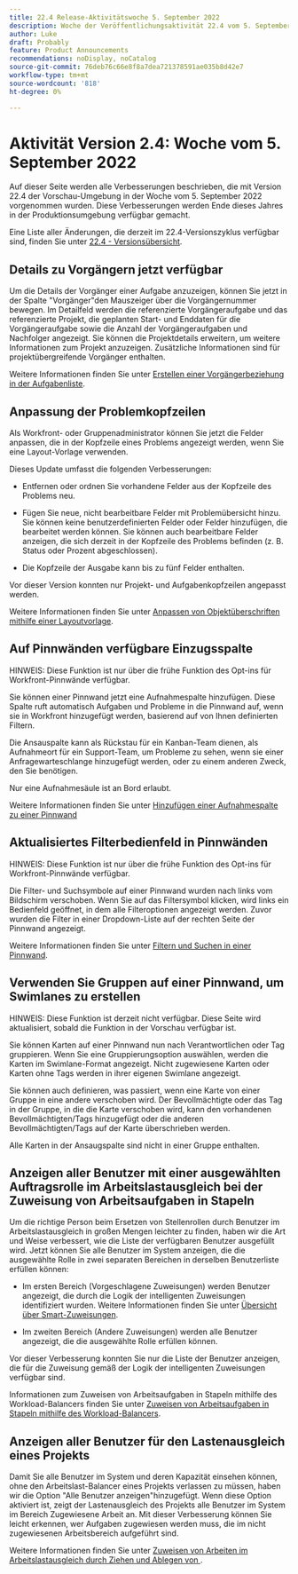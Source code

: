 ```yaml
---
title: 22.4 Release-Aktivitätswoche 5. September 2022
description: Woche der Veröffentlichungsaktivität 22.4 vom 5. September 2022
author: Luke
draft: Probably
feature: Product Announcements
recommendations: noDisplay, noCatalog
source-git-commit: 76deb76c66e8f8a7dea721378591ae035b8d42e7
workflow-type: tm+mt
source-wordcount: '818'
ht-degree: 0%

---
```



# Aktivität Version 2.4: Woche vom 5. September 2022

Auf dieser Seite werden alle Verbesserungen beschrieben, die mit Version 22.4 der Vorschau-Umgebung in der Woche vom 5. September 2022 vorgenommen wurden. Diese Verbesserungen werden Ende dieses Jahres in der Produktionsumgebung verfügbar gemacht.

Eine Liste aller Änderungen, die derzeit im 22.4-Versionszyklus verfügbar sind, finden Sie unter [22.4 - Versionsübersicht](/help/quicksilver/product-announcements/product-releases/22.4-release-activity/22-4-release-overview.md).

## Details zu Vorgängern jetzt verfügbar

Um die Details der Vorgänger einer Aufgabe anzuzeigen, können Sie jetzt in der Spalte &quot;Vorgänger&quot;den Mauszeiger über die Vorgängernummer bewegen. Im Detailfeld werden die referenzierte Vorgängeraufgabe und das referenzierte Projekt, die geplanten Start- und Enddaten für die Vorgängeraufgabe sowie die Anzahl der Vorgängeraufgaben und Nachfolger angezeigt. Sie können die Projektdetails erweitern, um weitere Informationen zum Projekt anzuzeigen. Zusätzliche Informationen sind für projektübergreifende Vorgänger enthalten.

Weitere Informationen finden Sie unter [Erstellen einer Vorgängerbeziehung in der Aufgabenliste](/help/quicksilver/manage-work/tasks/use-prdcssrs/create-predecessors-on-task-list.md).

## Anpassung der Problemkopfzeilen

Als Workfront- oder Gruppenadministrator können Sie jetzt die Felder anpassen, die in der Kopfzeile eines Problems angezeigt werden, wenn Sie eine Layout-Vorlage verwenden.

Dieses Update umfasst die folgenden Verbesserungen:

* Entfernen oder ordnen Sie vorhandene Felder aus der Kopfzeile des Problems neu.

* Fügen Sie neue, nicht bearbeitbare Felder mit Problemübersicht hinzu. Sie können keine benutzerdefinierten Felder oder Felder hinzufügen, die bearbeitet werden können. Sie können auch bearbeitbare Felder anzeigen, die sich derzeit in der Kopfzeile des Problems befinden (z. B. Status oder Prozent abgeschlossen).

* Die Kopfzeile der Ausgabe kann bis zu fünf Felder enthalten.

Vor dieser Version konnten nur Projekt- und Aufgabenkopfzeilen angepasst werden.

Weitere Informationen finden Sie unter [Anpassen von Objektüberschriften mithilfe einer Layoutvorlage](/help/quicksilver/administration-and-setup/customize-workfront/use-layout-templates/customize-object-headers.md).

## Auf Pinnwänden verfügbare Einzugsspalte

HINWEIS: Diese Funktion ist nur über die frühe Funktion des Opt-ins für Workfront-Pinnwände verfügbar.

Sie können einer Pinnwand jetzt eine Aufnahmespalte hinzufügen. Diese Spalte ruft automatisch Aufgaben und Probleme in die Pinnwand auf, wenn sie in Workfront hinzugefügt werden, basierend auf von Ihnen definierten Filtern.

Die Ansauspalte kann als Rückstau für ein Kanban-Team dienen, als Aufnahmeort für ein Support-Team, um Probleme zu sehen, wenn sie einer Anfragewarteschlange hinzugefügt werden, oder zu einem anderen Zweck, den Sie benötigen.

Nur eine Aufnahmesäule ist an Bord erlaubt.

Weitere Informationen finden Sie unter [Hinzufügen einer Aufnahmespalte zu einer Pinnwand](/help/quicksilver/agile/use-boards-agile-planning-tools/add-intake-column-to-board.md)

## Aktualisiertes Filterbedienfeld in Pinnwänden

HINWEIS: Diese Funktion ist nur über die frühe Funktion des Opt-ins für Workfront-Pinnwände verfügbar.

Die Filter- und Suchsymbole auf einer Pinnwand wurden nach links vom Bildschirm verschoben. Wenn Sie auf das Filtersymbol klicken, wird links ein Bedienfeld geöffnet, in dem alle Filteroptionen angezeigt werden. Zuvor wurden die Filter in einer Dropdown-Liste auf der rechten Seite der Pinnwand angezeigt.

Weitere Informationen finden Sie unter [Filtern und Suchen in einer Pinnwand](/help/quicksilver/agile/get-started-with-boards/filter-search-in-board.md).

## Verwenden Sie Gruppen auf einer Pinnwand, um Swimlanes zu erstellen

HINWEIS: Diese Funktion ist derzeit nicht verfügbar. Diese Seite wird aktualisiert, sobald die Funktion in der Vorschau verfügbar ist.

Sie können Karten auf einer Pinnwand nun nach Verantwortlichen oder Tag gruppieren. Wenn Sie eine Gruppierungsoption auswählen, werden die Karten im Swimlane-Format angezeigt. Nicht zugewiesene Karten oder Karten ohne Tags werden in ihrer eigenen Swimlane angezeigt.

Sie können auch definieren, was passiert, wenn eine Karte von einer Gruppe in eine andere verschoben wird. Der Bevollmächtigte oder das Tag in der Gruppe, in die die Karte verschoben wird, kann den vorhandenen Bevollmächtigten/Tags hinzugefügt oder die anderen Bevollmächtigten/Tags auf der Karte überschrieben werden.

Alle Karten in der Ansaugspalte sind nicht in einer Gruppe enthalten.

## Anzeigen aller Benutzer mit einer ausgewählten Auftragsrolle im Arbeitslastausgleich bei der Zuweisung von Arbeitsaufgaben in Stapeln

Um die richtige Person beim Ersetzen von Stellenrollen durch Benutzer im Arbeitslastausgleich in großen Mengen leichter zu finden, haben wir die Art und Weise verbessert, wie die Liste der verfügbaren Benutzer ausgefüllt wird. Jetzt können Sie alle Benutzer im System anzeigen, die die ausgewählte Rolle in zwei separaten Bereichen in derselben Benutzerliste erfüllen können:

* Im ersten Bereich (Vorgeschlagene Zuweisungen) werden Benutzer angezeigt, die durch die Logik der intelligenten Zuweisungen identifiziert wurden. Weitere Informationen finden Sie unter [Übersicht über Smart-Zuweisungen](/help/quicksilver/manage-work/tasks/assign-tasks/smart-assignments.md).

* Im zweiten Bereich (Andere Zuweisungen) werden alle Benutzer angezeigt, die die ausgewählte Rolle erfüllen können.

Vor dieser Verbesserung konnten Sie nur die Liste der Benutzer anzeigen, die für die Zuweisung gemäß der Logik der intelligenten Zuweisungen verfügbar sind.

Informationen zum Zuweisen von Arbeitsaufgaben in Stapeln mithilfe des Workload-Balancers finden Sie unter [Zuweisen von Arbeitsaufgaben in Stapeln mithilfe des Workload-Balancers](/help/quicksilver/resource-mgmt/workload-balancer/assign-work-in-workload-balancer-in-bulk.md).

## Anzeigen aller Benutzer für den Lastenausgleich eines Projekts

Damit Sie alle Benutzer im System und deren Kapazität einsehen können, ohne den Arbeitslast-Balancer eines Projekts verlassen zu müssen, haben wir die Option &quot;Alle Benutzer anzeigen&quot;hinzugefügt. Wenn diese Option aktiviert ist, zeigt der Lastenausgleich des Projekts alle Benutzer im System im Bereich Zugewiesene Arbeit an. Mit dieser Verbesserung können Sie leicht erkennen, wer Aufgaben zugewiesen werden muss, die im nicht zugewiesenen Arbeitsbereich aufgeführt sind.

Weitere Informationen finden Sie unter [Zuweisen von Arbeiten im Arbeitslastausgleich durch Ziehen und Ablegen von ](/help/quicksilver/resource-mgmt/workload-balancer/assign-work-in-workload-balancer-by-drag-and-drop.md).

